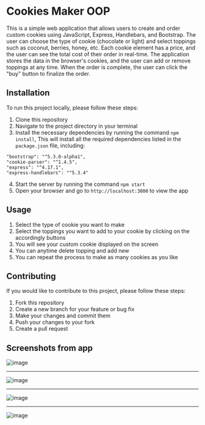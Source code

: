 # Cookies Maker OOP

This is a simple web application that allows users to create and order custom cookies using JavaScript, Express, Handlebars, and Bootstrap. The user can choose the type of cookie (chocolate or light) and select toppings such as coconut, berries, honey, etc. Each cookie element has a price, and the user can see the total cost of their order in real-time. The application stores the data in the browser's cookies, and the user can add or remove toppings at any time. When the order is complete, the user can click the "buy" button to finalize the order.



## Installation

To run this project locally, please follow these steps:

1. Clone this repository
2. Navigate to the project directory in your terminal
3. Install the necessary dependencies by running the command `npm install`, This will install all the required dependencies listed in the `package.json` file, including:
```
"bootstrap": "^5.3.0-alpha1",
"cookie-parser": "^1.4.5",
"express": "^4.17.1",
"express-handlebars": "^5.3.4"
```
4. Start the server by running the command `npm start`
5. Open your browser and go to `http://localhost:3000` to view the app

## Usage

1. Select the type of cookie you want to make
2. Select the toppings you want to add to your cookie by clicking on the accordingly buttons
3. You will see your custom cookie displayed on the screen
4. You can anytime delete topping and add new
5. You can repeat the process to make as many cookies as you like

## Contributing

If you would like to contribute to this project, please follow these steps:

1. Fork this repository
2. Create a new branch for your feature or bug fix
3. Make your changes and commit them
4. Push your changes to your fork
5. Create a pull request


## Screenshots from app

![image](https://user-images.githubusercontent.com/99909530/224539939-d6f21969-637d-4f73-88e2-bac6d9b1b05f.png)
* * *
![image](https://user-images.githubusercontent.com/99909530/224540916-6220db01-08b1-4b3e-8321-8f44160eea7e.png)
* * *
![image](https://user-images.githubusercontent.com/99909530/224540941-8364c4ab-bde8-4f80-967f-b5bc5a343c78.png)
* * *
![image](https://user-images.githubusercontent.com/99909530/224540964-b6e08107-f229-423c-9da3-3ab1420bcd25.png)

